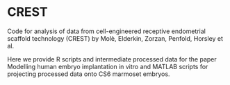 # CREST
Code for analysis of data from cell-engineered receptive endometrial scaffold technology (CREST) by Molè, Elderkin, Zorzan, Penfold, Horsley et al.

Here we provide R scripts and intermediate processed data for the paper Modelling human embryo implantation in vitro and MATLAB scripts for projecting processed data onto CS6 marmoset embryos. 
